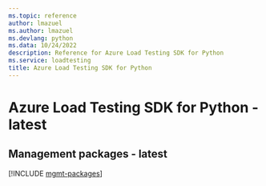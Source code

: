 ```yaml
---
ms.topic: reference
author: lmazuel
ms.author: lmazuel
ms.devlang: python
ms.data: 10/24/2022
description: Reference for Azure Load Testing SDK for Python
ms.service: loadtesting
title: Azure Load Testing SDK for Python
---
```

# Azure Load Testing SDK for Python - latest

## Management packages - latest
[!INCLUDE [mgmt-packages](load-testing-mgmt-index.md)]